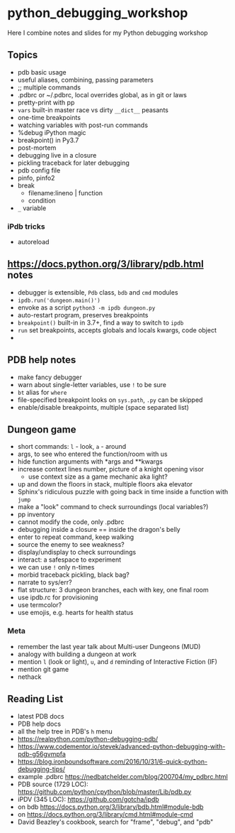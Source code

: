 # python_debugging_workshop

Here I combine notes and slides for my Python debugging workshop


## Topics

* pdb basic usage
* useful aliases, combining, passing parameters
* ;; multiple commands
* .pdbrc or ~/.pdbrc, local overrides global, as in git or laws
* pretty-print with pp
* `vars` built-in master race vs dirty `__dict__` peasants
* one-time breakpoints
* watching variables with post-run commands
* %debug iPython magic
* breakpoint() in Py3.7
* post-mortem
* debugging live in a closure
* pickling traceback for later debugging
* pdb config file
* pinfo, pinfo2
* break
  - filename:lineno | function
  - condition
* `_` variable

### iPdb tricks

* autoreload

## https://docs.python.org/3/library/pdb.html notes

* debugger is extensible, `Pdb` class, `bdb` and `cmd` modules
* `ipdb.run('dungeon.main()')`
* envoke as a script `python3 -m ipdb dungeon.py`
* auto-restart program, preserves breakpoints
* `breakpoint()` built-in in 3.7+, find a way to switch to `ipdb`
* `run` set breakpoints, accepts globals and locals kwargs, code object
*  

## PDB help notes
* make fancy debugger
* warn about single-letter variables, use `!` to be sure
* `bt` alias for `where`
* file-specified breakpoint looks on `sys.path`, `.py` can be skipped
* enable/disable breakpoints, multiple (space separated list)



## Dungeon game

* short commands: `l` - look, `a` - around
* args, to see who entered the function/room with us
* hide function arguments with *args and **kwargs
* increase context lines number, picture of a knight opening visor
  - use context size as a game mechanic aka light?
* up and down the floors in stack, multiple floors aka elevator
* Sphinx's ridiculous puzzle with going back in time inside a function with `jump`
* make a "look" command to check surroundings (local variables?)
* pp inventory
* cannot modify the code, only .pdbrc
* debugging inside a closure == inside the dragon's belly
* enter to repeat command, keep walking
* source the enemy to see weakness?
* display/undisplay to check surroundings
* interact: a safespace to experiment
* we can use `!` only n-times
* morbid traceback pickling, black bag?
* narrate to sys/err?
* flat structure: 3 dungeon branches, each with key, one final room
* use ipdb.rc for provisioning
* use termcolor?
* use emojis, e.g. hearts for health status

### Meta

* remember the last year talk about Multi-user Dungeons (MUD)
* analogy with building a dungeon at work
* mention `l` (look or light), `u`, and `d` reminding of Interactive Fiction (IF)
* mention git game
* nethack

## Reading List

* latest PDB docs
* PDB help docs
* all the help tree in PDB's `h` menu
* https://realpython.com/python-debugging-pdb/
* https://www.codementor.io/stevek/advanced-python-debugging-with-pdb-g56gvmpfa
* https://blog.ironboundsoftware.com/2016/10/31/6-quick-python-debugging-tips/
* example .pdbrc https://nedbatchelder.com/blog/200704/my_pdbrc.html
* PDB source (1729 LOC): https://github.com/python/cpython/blob/master/Lib/pdb.py
* iPDV (345 LOC): https://github.com/gotcha/ipdb
* on bdb https://docs.python.org/3/library/bdb.html#module-bdb
* on https://docs.python.org/3/library/cmd.html#module-cmd
* David Beazley's cookbook, search for "frame", "debug", and "pdb"
